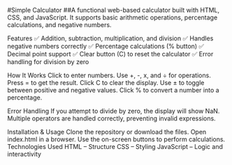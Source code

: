 #Simple Calculator
##A functional web-based calculator built with HTML, CSS, and JavaScript. It supports basic arithmetic operations, percentage calculations, and negative numbers.

Features
✅ Addition, subtraction, multiplication, and division
✅ Handles negative numbers correctly
✅ Percentage calculations (% button)
✅ Decimal point support
✅ Clear button (C) to reset the calculator
✅ Error handling for division by zero   

How It Works
Click to enter numbers.
Use +, -, x, and ÷ for operations.
Press = to get the result.
Click C to clear the display.
Use ± to toggle between positive and negative values.
Click % to convert a number into a percentage.

Error Handling
If you attempt to divide by zero, the display will show NaN.
Multiple operators are handled correctly, preventing invalid expressions.

Installation & Usage
Clone the repository or download the files.
Open index.html in a browser.
Use the on-screen buttons to perform calculations.
Technologies Used
HTML – Structure
CSS – Styling
JavaScript – Logic and interactivity
